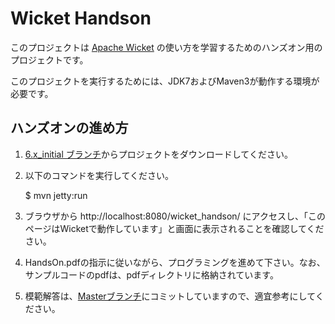 Wicket Handson
==============

このプロジェクトは [Apache Wicket](http://wicket.apache.org/) の使い方を学習するためのハンズオン用のプロジェクトです。

このプロジェクトを実行するためには、JDK7およびMaven3が動作する環境が必要です。


## ハンズオンの進め方

1. [6.x_initial ブランチ](https://github.com/gishi-yama/wicket_handson/tree/6.x_initial)からプロジェクトをダウンロードしてください。
1. 以下のコマンドを実行してください。

	$ mvn jetty:run

1. ブラウザから http://localhost:8080/wicket_handson/ にアクセスし、「このページはWicketで動作しています」と画面に表示されることを確認してください。
1. HandsOn.pdfの指示に従いながら、プログラミングを進めて下さい。なお、サンプルコードのpdfは、pdfディレクトリに格納されています。
1. 模範解答は、[Masterブランチ](https://github.com/gishi-yama/wicket_handson/tree/master)にコミットしていますので、適宜参考にしてください。
